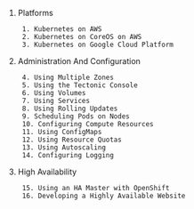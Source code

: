
1. Platforms
  
        1. Kubernetes on AWS
        2. Kubernetes on CoreOS on AWS
        3. Kubernetes on Google Cloud Platform
  

2. Administration And Configuration

        4. Using Multiple Zones
        5. Using the Tectonic Console
        6. Using Volumes
        7. Using Services
        8. Using Rolling Updates
        9. Scheduling Pods on Nodes
        10. Configuring Compute Resources
        11. Using ConfigMaps
        12. Using Resource Quotas
        13. Using Autoscaling
        14. Configuring Logging
  
3. High Availability
  
        15. Using an HA Master with OpenShift
        16. Developing a Highly Available Website
  
